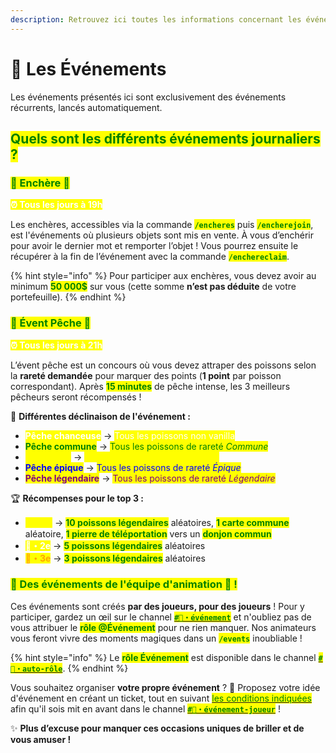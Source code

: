 ```yaml
---
description: Retrouvez ici toutes les informations concernant les événements
---
```


# 🎪 Les Événements

Les événements présentés ici sont exclusivement des événements récurrents, lancés automatiquement.

## <mark style="color:green;">Q</mark><mark style="color:green;">**uels sont les différents événements journaliers ?**</mark>


### <mark style="color:green;">💠 Enchère 💸</mark>

<mark style="color:white;">**⏰ Tous les jours à 19h**</mark>

Les enchères, accessibles via la commande <mark style="color:green;">**`/encheres`**</mark> puis <mark style="color:green;">**`/encherejoin`**</mark>, est l'événements où plusieurs objets sont mis en vente. À vous d’enchérir pour avoir le dernier mot et remporter l’objet ! Vous pourrez ensuite le récupérer à la fin de l’événement avec la commande <mark style="color:green;">**`/enchereclaim`**</mark>.

{% hint style="info" %}
Pour participer aux enchères, vous devez avoir au minimum <mark style="color:green;">**50 000\$**</mark> sur vous (cette somme **n’est pas déduite** de votre portefeuille).
{% endhint %}


### <mark style="color:green;">💠 Évent Pêche 🐠</mark>

<mark style="color:white;">**⏰ Tous les jours à 21h**</mark>

L’évent pêche est un concours où vous devez attraper des poissons selon la **rareté demandée** pour marquer des points (**1 point** par poisson correspondant). Après <mark style="color:green;">**15 minutes**</mark> de pêche intense, les 3 meilleurs pêcheurs seront récompensés !

🎯 **Différentes déclinaison de l'événement :**

* <mark style="color:white;">**Pêche chanceuse**</mark> → <mark style="color:white;">Tous les poissons non vanilla</mark>
* <mark style="color:green;">**Pêche commune**</mark> → <mark style="color:green;">Tous les poissons de rareté *Commune*</mark>
* <mark style="color:yellow;">**Pêche rare**</mark> → <mark style="color:yellow;">Tous les poissons de rareté *Rare*</mark>
* <mark style="color:blue;">**Pêche épique**</mark> → <mark style="color:blue;">Tous les poissons de rareté *Épique*</mark>
* <mark style="color:purple;">**Pêche légendaire**</mark> → <mark style="color:purple;">Tous les poissons de rareté *Légendaire*</mark>

🏆 **Récompenses pour le top 3 :**

* <mark style="color:yellow;">**🥇・1er**</mark> → <mark style="color:green;">**10 poissons légendaires**</mark> aléatoires, <mark style="color:green;">**1 carte commune**</mark> aléatoire, <mark style="color:green;">**1 pierre de téléportation**</mark> vers un <mark style="color:green;">**donjon commun**</mark>
* <mark style="color:white;">**🥈・2e**</mark> → <mark style="color:green;">**5 poissons légendaires**</mark> aléatoires
* <mark style="color:orange;">**🥉・3e**</mark> → <mark style="color:green;">**3 poissons légendaires**</mark> aléatoires


### <mark style="color:green;">💠 D</mark><mark style="color:green;">**es événements de l'équipe d'animation 🎉 !**</mark>

Ces événements sont créés **par des joueurs, pour des joueurs** ! Pour y participer, gardez un œil sur le channel <a href="https://discord.com/channels/699670538737418343/1130976264199622829"><mark style="color:green;">**`#🦄・événement`**</mark></a> et n'oubliez pas de vous attribuer le <mark style="color:green;">**rôle @Événement**</mark> pour ne rien manquer. Nos animateurs vous feront vivre des moments magiques dans un <mark style="color:green;">**`/events`**</mark> inoubliable !

{% hint style="info" %}
Le <mark style="color:green;">**rôle Événement**</mark> est disponible dans le channel <a href="https://discord.com/channels/699670538737418343/1063145057919701144"><mark style="color:green;">**`#📌・auto-rôle`**</mark></a>.
{% endhint %}

Vous souhaitez organiser **votre propre événement** ? 🤔 Proposez votre idée d'événement en créant un ticket, tout en suivant <a href="https://discord.com/channels/699670538737418343/1100899408641536000/1105953174864543865"><mark style="color:green;">les conditions indiquées</mark></a> afin qu'il sois mit en avant dans le channel <a href="https://discord.com/channels/699670538737418343/1100899408641536000"><mark style="color:green;">**`#🦄・événement-joueur`**</mark></a> !

✨ **Plus d’excuse pour manquer ces occasions uniques de briller et de vous amuser !**

